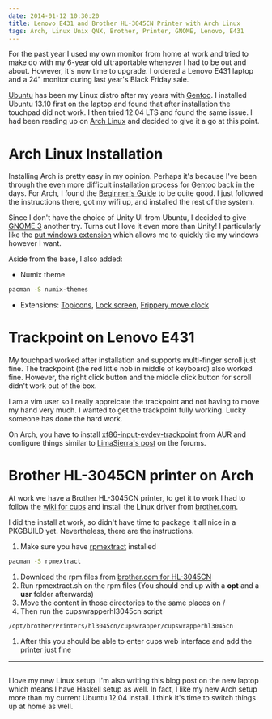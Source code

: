 ```yaml
---
date: 2014-01-12 10:30:20
title: Lenovo E431 and Brother HL-3045CN Printer with Arch Linux
tags: Arch, Linux Unix QNX, Brother, Printer, GNOME, Lenovo, E431
---
```

For the past year I used my own monitor from home at work and tried to make
do with my 6-year old ultraportable whenever I had to be out and about. However,
it's now time to upgrade. I ordered a Lenovo E431 laptop and a 24" monitor
during last year's Black Friday sale.

[Ubuntu][4] has been my Linux distro after my years with [Gentoo][3]. I
installed Ubuntu 13.10 first on the laptop and found that after installation the
touchpad did not work. I then tried 12.04 LTS and found the same issue. I had
been reading up on [Arch Linux][2] and decided to give it a go at this point.


# Arch Linux Installation

Installing Arch is pretty easy in my opinion. Perhaps it's because I've been
through the even more difficult installation process for Gentoo back in the
days. For Arch, I found the [Beginner's Guide][5] to be quite good. I just
followed the instructions there, got my wifi up, and installed the rest of the
system.

Since I don't have the choice of Unity UI from Ubuntu, I decided to give [GNOME
3][6] another try. Turns out I love it even more than Unity! I particularly like
the [put windows extension][7] which allows me to quickly tile my windows
however I want.

Aside from the base, I also added:

- Numix theme
```bash
pacman -S numix-themes
```
- Extensions: [Topicons][10], [Lock screen][9], [Frippery move clock][8]


# Trackpoint on Lenovo E431

My touchpad worked after installation and supports multi-finger scroll just
fine. The trackpoint (the red little nob in middle of keyboard) also worked
fine. However, the right click button and the middle click button for scroll
didn't work out of the box.

I am a vim user so I really appreicate the trackpoint and not having to move my
hand very much. I wanted to get the trackpoint fully working. Lucky someone has
done the hard work.

On Arch, you have to install [xf86-input-evdev-trackpoint][11] from AUR and
configure things similar to [LimaSierra's post][12] on the forums.


# Brother HL-3045CN printer on Arch

At work we have a Brother HL-3045CN printer, to get it to work I had to follow
the [wiki for cups][13] and install the Linux driver from [brother.com][1].

I did the install at work, so didn't have time to package it all nice in a
PKGBUILD yet. Nevertheless, there are the instructions.

1. Make sure you have [rpmextract][14] installed
```bash
pacman -S rpmextract
```
1. Download the rpm files from [brother.com for HL-3045CN][1]
1. Run rpmextract.sh on the rpm files
   (You should end up with a **opt** and a **usr** folder afterwards)
1. Move the content in those directories to the same places on /
1. Then run the cupswrapperhl3045cn script
```
/opt/brother/Printers/hl3045cn/cupswrapper/cupswrapperhl3045cn
```
1. After this you should be able to enter cups web interface and add the printer
   just fine

---
## 

I love my new Linux setup. I'm also writing this blog post on the new laptop
which means I have Haskell setup as well. In fact, I like my new Arch setup more
than my current Ubuntu 12.04 install. I think it's time to switch things up at
home as well.

  [1]: http://welcome.solutions.brother.com/bsc/public_s/id/linux/en/download_prn.html
  [2]: https://www.archlinux.org
  [3]: http://www.gentoo.org
  [4]: http://www.ubuntu.com
  [5]: https://wiki.archlinux.org/index.php/Beginners%27_Guide
  [6]: https://www.gnome.org
  [7]: https://extensions.gnome.org/extension/39/put-windows/
  [8]: https://extensions.gnome.org/extension/2/move-clock/
  [9]: https://extensions.gnome.org/extension/83/lock-screen/
  [10]: https://extensions.gnome.org/extension/495/topicons/
  [11]: https://aur.archlinux.org/packages/xf86-input-evdev-trackpoint/
  [12]: https://bbs.archlinux.org/viewtopic.php?pid=1359488#p1359488
  [13]: https://wiki.archlinux.org/index.php/Cups
  [14]: https://www.archlinux.org/packages/extra/any/rpmextract/
  [15]: https://aur.archlinux.org/packages/haskell-platform/

